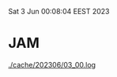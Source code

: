Sat  3 Jun 00:08:04 EEST 2023
# JAM
<a href='./cache/202306/03_00.log'>./cache/202306/03_00.log</a>
